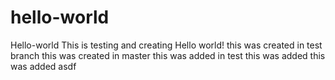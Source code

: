 # hello-world
Hello-world
This is testing and creating Hello world!
this was created in test branch
this was created in master
this was added in test
this was added
this was added
asdf
